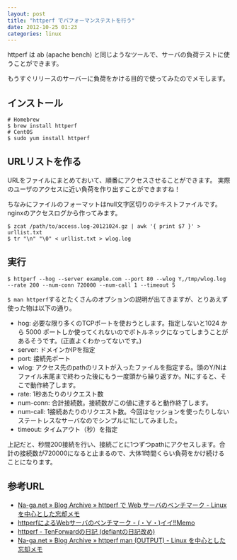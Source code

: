 ```yaml
---
layout: post
title: "httperf でパフォーマンステストを行う"
date: 2012-10-25 01:23
categories: linux
---
```

httperf は ab (apache bench) と同じようなツールで、サーバの負荷テストに使うことができます。

もうすぐリリースのサーバーに負荷をかける目的で使ってみたのでメモします。


## インストール
```
# Homebrew
$ brew install httperf
# CentOS
$ sudo yum install httperf
```


## URLリストを作る
URLをファイルにまとめておいて、順番にアクセスさせることができます。
実際のユーザのアクセスに近い負荷を作り出すことができますね！

ちなみにファイルのフォーマットはnull文字区切りのテキストファイルです。nginxのアクセスログから作ってみます。

```
$ zcat /path/to/access.log-20121024.gz | awk '{ print $7 }' > urllist.txt
$ tr "\n" "\0" < urllist.txt > wlog.log
```


## 実行
```
$ httperf --hog --server example.com --port 80 --wlog Y,/tmp/wlog.log --rate 200 --num-conn 720000 --num-call 1 --timeout 5
```

`$ man httperf`するとたくさんのオプションの説明が出てきますが、とりあえず使った物は以下の通り。

- hog: 必要な限り多くのTCPポートを使おうとします。指定しないと1024 から 5000 ポートしか使ってくれないのでボトルネックになってしまうことがあるそうです。(正直よくわかってないです。)
- server: ドメインかIPを指定
- port: 接続先ポート
- wlog: アクセス先のpathのリストが入ったファイルを指定する。頭のY/Nはファイル末尾まで終わった後にもう一度頭から繰り返すか。Nにすると、そこで動作終了します。
- rate: 1秒あたりのリクエスト数
- num-conn: 合計接続数。接続数がこの値に達すると動作終了します。
- num-call: 1接続あたりのリクエスト数。今回はセッションを使ったりしないステートレスなサーバなのでシンプルに1にしてみました。
- timeout: タイムアウト（秒）を指定

上記だと、秒間200接続を行い、接続ごとに1つずつpathにアクセスします。合計の接続数が720000になると止まるので、大体1時間くらい負荷をかけ続けることになります。


## 参考URL
- [Na-ga.net » Blog Archive » httperf で Web サーバのベンチマーク - Linux を中心とした忘却メモ](http://na-ga.net/blog/?p=527)
- [httperfによるWebサーバのベンチマーク - (・∀・)イイ!!Memo](http://memo.majide.com/index.php?httperf%A4%CB%A4%E8%A4%EBWeb%A5%B5%A1%BC%A5%D0%A4%CE%A5%D9%A5%F3%A5%C1%A5%DE%A1%BC%A5%AF)
- [httperf - TenForwardの日記 (defiantの日記改め)](http://d.hatena.ne.jp/defiant/20080527/1211873545)
- [Na-ga.net » Blog Archive » httperf man (OUTPUT) - Linux を中心とした忘却メモ](http://na-ga.net/blog/?p=559)
